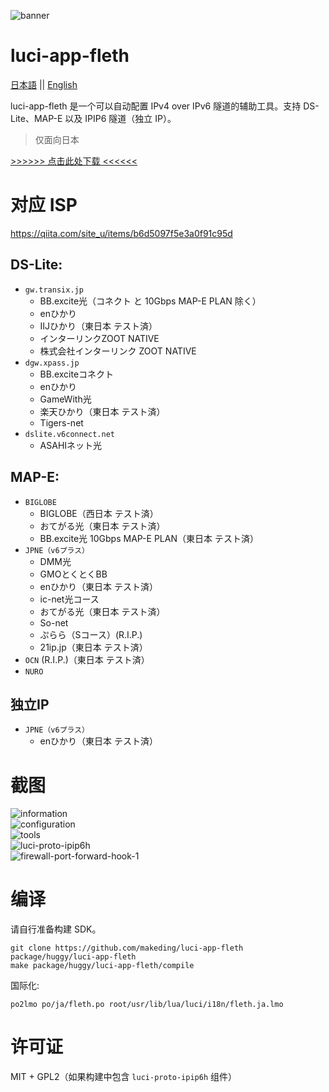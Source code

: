 ![banner](./logo/fleth-banner.svg)
# luci-app-fleth
[日本語](./readme.md) || [English](./readme-en.md)

luci-app-fleth 是一个可以自动配置 IPv4 over IPv6 隧道的辅助工具。支持 DS-Lite、MAP-E 以及 IPIP6 隧道（独立 IP）。

> 仅面向日本

[>>>>>> 点击此处下载 <<<<<<](https://github.com/makeding/luci-app-fleth/releases)
# 对应 ISP
https://qiita.com/site_u/items/b6d5097f5e3a0f91c95d  

## DS-Lite:
- `gw.transix.jp`
    - BB.excite光（コネクト と 10Gbps MAP-E PLAN 除く）
    - enひかり
    - IIJひかり（東日本 テスト済）
    - インターリンクZOOT NATIVE
    - 株式会社インターリンク ZOOT NATIVE
- `dgw.xpass.jp`
    - BB.exciteコネクト
    - enひかり
    - GameWith光
    - 楽天ひかり（東日本 テスト済）
    - Tigers-net
- `dslite.v6connect.net`
    - ASAHIネット光
## MAP-E:
- `BIGLOBE`
  - BIGLOBE（西日本 テスト済）
  - おてがる光（東日本 テスト済）
  - BB.excite光 10Gbps MAP-E PLAN（東日本 テスト済）
- `JPNE（v6プラス）`
    - DMM光
    - GMOとくとくBB
    - enひかり（東日本 テスト済）
    - ic-net光コース
    - おてがる光（東日本 テスト済）
    - So-net
    - ぷらら（Sコース）(R.I.P.)
    - 21ip.jp（東日本 テスト済）
- `OCN` (R.I.P.)（東日本 テスト済）
- `NURO`

## 独立IP
- `JPNE（v6プラス）`
  - enひかり（東日本 テスト済）

# 截图
![information](./screenshots/luci-information-3.jpeg)  
![configuration](./screenshots/luci-configuration-3.jpeg)  
![tools](./screenshots/luci-tools-1.jpeg)  
![luci-proto-ipip6h](./screenshots/luci-proto-ipip6h.jpeg)  
![firewall-port-forward-hook-1](./screenshots/firewall-port-forward-hook-1.png)


# 编译
请自行准备构建 SDK。

```
git clone https://github.com/makeding/luci-app-fleth package/huggy/luci-app-fleth
make package/huggy/luci-app-fleth/compile
```

国际化:
```
po2lmo po/ja/fleth.po root/usr/lib/lua/luci/i18n/fleth.ja.lmo
```
# 许可证
MIT + GPL2（如果构建中包含 `luci-proto-ipip6h` 组件）